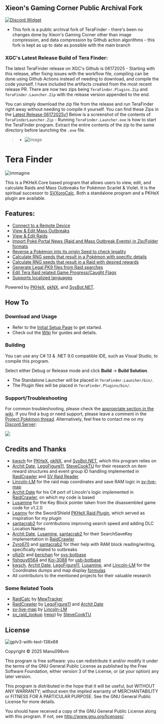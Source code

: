 ## Xieon's Gaming Corner Public Archival Fork 
[![Discord Widget](https://discord.com/api/guilds/829181609156411463/widget.png?style=banner2)](https://discord.gg/Xieon)

* This fork is a public archival fork of TeraFinder - there's been no changes done by Xieon's Gaming Corner other than image compression, and data compression by Github action algorithms - this fork is kept as up to date as possible with the main branch 

### XGC's Latest Release Build of Tera Finder:
The latest TeraFinder release on XGC's Github is 06172025 - Starting with this release, after fixing issues with the workflow file, compiling can be done using Github Actions instead of needing to download, and compile the code yourself. I have included the artifacts created from the most recent release PR. There are now two zips being ``TeraFinder.Plugins.Zip`` and ``TeraFinder.Launcher.Zip`` with the release version appended to the end. 

You can simply download the zip file from the release and run TeraFinder right away without needing to compile it yourself. You can find these Zips in the [Latest Release 06172025v1](https://github.com/Xieons-Gaming-Corner/Tera-Finder/releases/tag/06_17_2025v1)
Below is a screenshot of the contents of ``TeraFinderLauncher.Zip`` - Running ``TeraFinder.Launcher.exe`` is how to start the TeraFinder program. 
Extract the entire contents of the zip to the same directory before launching the ``.exe`` file. 
> * ![image](https://github.com/user-attachments/assets/42a5aae0-bce7-4e08-9816-b9513c0a9e25)


# Tera Finder
![immagine](https://github.com/Manu098vm/Tera-Finder/assets/52102823/15f9d8c3-423c-4bfc-89c4-fb1495445c9e)

This is a PKHeX.Core based program that allows users to view, edit, and calculate Raids and Mass Outbreaks for Pokémon Scarlet & Violet. It is the spiritual successor to [SVXoroCalc](https://github.com/Manu098vm/SVResearches). 
Both a standalone program and a PKHeX plugin are available.

## Features:
* [Connect to a Remote Device](https://github.com/Manu098vm/Tera-Finder/wiki/Connect-To-Remote-Device)
* [View & Edit Mass Outbreaks](https://github.com/Manu098vm/Tera-Finder/wiki/Mass-Outbreak-Viewer-&-Editor)
* [View & Edit Raids](https://github.com/Manu098vm/Tera-Finder/wiki/Raid-Viewer-&-Editor)
* [Import Poké Portal News (Raid and Mass Outbreak Events) in Zip/Folder formats](https://github.com/Manu098vm/Tera-Finder/wiki/Raid-and-Mass-Outbreak-Events-%E2%80%90-Pok%C3%A9-Portal-News-Importer)
* [Reverse a Pokémon into its origin Seed to check legality](https://github.com/Manu098vm/Tera-Finder/wiki/Seed-Checker)
* [Calculate RNG seeds that result in a Pokémon with specific details](https://github.com/Manu098vm/Tera-Finder/wiki/Raid-Calculator)
* [Calculate RNG seeds that result in a Raid with desired rewards](https://github.com/Manu098vm/Tera-Finder/wiki/Reward-Calculator)
* [Generate Legal PK9 files from Raid searches](https://github.com/Manu098vm/Tera-Finder/wiki/How-to-generate-Legal-PK9-Pok%C3%A9mon-from-Tera-Raids)
* [Edit Tera Raid related Game Progress/Caught Flags](https://github.com/Manu098vm/Tera-Finder/wiki/Game-Flags-Editor)
* [Supports localized languages](https://github.com/Manu098vm/Tera-Finder/wiki/General-Guide#about-the-localizations)

Powered by [PKHeX](https://github.com/kwsch/PKHeX), [pkNX](https://github.com/kwsch/pkNX), and [SysBot.NET](https://github.com/kwsch/SysBot.NET).

## How To
### Download and Usage
* Refer to the [Initial Setup Page](https://github.com/Manu098vm/Tera-Finder/wiki/General-Guide) to get started.
* Check out the [Wiki](https://github.com/Manu098vm/Tera-Finder/wiki) for guides and details.

### Building
You can use any C# 13 & .NET 9.0 compatible IDE, such as Visual Studio, to compile this program.

Select either Debug or Release mode and click **Build** -> **Build Solution**.

* The Standalone Launcher will be placed in `TeraFinder.Launcher/bin/`.
* The Plugin files will be placed in `TeraFinder.Plugins/bin/`.

### Support/Troubleshooting
For common troubleshooting, please check the [appropriate section in the wiki](https://github.com/Manu098vm/Tera-Finder/wiki#troubleshooting).
If you find a bug or need support, please leave a comment in the [Project Pokémon thread](https://projectpokemon.org/home/forums/topic/62964-scvi-tera-finder-saveram-tera-raid-viewer-editor-calculator-and-more/).
Alternatively, feel free to contact me on my [Discord Server](https://discord.gg/yWveAjKbKt):

[<img src="https://canary.discordapp.com/api/guilds/693083823197519873/widget.png?style=banner2">](https://discord.gg/yWveAjKbKt)

## Credits and Thanks
* [kwsch](https://github.com/kwsch) for [PKHeX](https://github.com/kwsch/PKHeX), [pkNX](https://github.com/kwsch/pkNX), and [SysBot.NET](https://github.com/kwsch/SysBot.NET), which this program relies on
* [Archit Date](https://github.com/architdate), [LegoFigure11](https://github.com/LegoFigure11), [SteveCookTU](https://github.com/SteveCookTU) for their research on item reward structures and event group ID handling implemented in [RaidCrawler](https://github.com/LegoFigure11/RaidCrawler/blob/main/Structures/RaidRewards.cs) and [SV Raid Reader](https://github.com/SteveCookTU/sv_raid_reader/blob/master/src/item_list.rs)
* [Lincoln-LM](https://github.com/Lincoln-LM) for the raid map coordinates and save RAM logic in [sv-live-map](https://github.com/Lincoln-LM/sv-live-map)
* [Archit Date](https://github.com/architdate) for his C# port of Lincoln's logic implemented in [RaidCrawler](https://github.com/LegoFigure11/RaidCrawler), on which my code is based
* [Lusamine](https://github.com/Lusamine) for the Key Block pointer taken from the disassembled game code for v1.2.0
* [Leanny](https://github.com/Leanny) for the Sword/Shield [PKHeX Raid Plugin](https://github.com/Leanny/PKHeX_Raid_Plugin), which served as inspiration for my plugin
* [santacrab2](https://github.com/santacrab2) for contributions improving search speed and adding DLC Location Names
* [Archit Date](https://github.com/architdate), [Lusamine](https://github.com/Lusamine), [santacrab2](https://github.com/santacrab2) for their SearchSaveKey implementation in [RaidCrawler](https://github.com/LegoFigure11/RaidCrawler/blob/f8e996aac4b134e6eb6231d539c345748fead490/RaidCrawler.Core/Connection/ConnectionWrapper.cs#L126)
* [Zyro670](https://github.com/zyro670) and [santacrab2](https://github.com/santacrab2) for their help with RAM block reading/writing, specifically related to outbreaks
* [olliz0r](https://github.com/olliz0r) and [berichan](https://github.com/berichan) for [sys-botbase](https://github.com/olliz0r/sys-botbase)
* [fishguy6564](https://github.com/fishguy6564) and [Koi-3088](https://github.com/Koi-3088) for [usb-botbase](https://github.com/Koi-3088/USB-Botbase)
* [kwsch](https://github.com/kwsch), [Archit Date](https://github.com/architdate), [LegoFigure11](https://github.com/LegoFigure11), [Lusamine](https://github.com/Lusamine), and [Lincoln-LM](https://github.com/Lincoln-LM) for the Coordinates dumps and map display [formulas](https://github.com/LegoFigure11/RaidCrawler/blob/d36475046c638fbc37fbeb0aaa001f3663273b9b/RaidCrawler.WinForms/MainWindow.cs#L1589)
* All contributors to the mentioned projects for their valuable research

### Some Related Tools
* [RaidCalc](https://github.com/MewTracker/sv-research) by [MewTracker](https://github.com/MewTracker)
* [RaidCrawler](https://github.com/LegoFigure11/RaidCrawler) by [LegoFigure11](https://github.com/LegoFigure11) and [Archit Date](https://github.com/architdate)
* [sv-live-map](https://github.com/Lincoln-LM/sv-live-map) by [Lincoln-LM](https://github.com/Lincoln-LM)
* [sv_raid_lookup](https://stevecooktu.github.io/sv_raid_lookup/) ([repo](https://github.com/SteveCookTU/sv_raid_lookup)) by [SteveCookTU](https://github.com/SteveCookTU)

## License
![gplv3-with-text-136x68](https://user-images.githubusercontent.com/52102823/199572700-4e02ed70-74ef-4d67-991e-3168d93aac0d.png)

Copyright © 2025 Manu098vm

This program is free software: you can redistribute it and/or modify
it under the terms of the GNU General Public License as published by
the Free Software Foundation, either version 3 of the License, or
(at your option) any later version.

This program is distributed in the hope that it will be useful,
but WITHOUT ANY WARRANTY; without even the implied warranty of
MERCHANTABILITY or FITNESS FOR A PARTICULAR PURPOSE.  See the
GNU General Public License for more details.

You should have received a copy of the GNU General Public License
along with this program.  If not, see <http://www.gnu.org/licenses/>.
